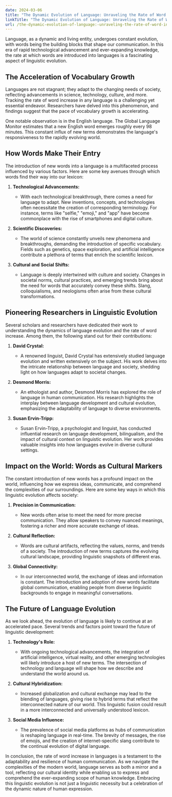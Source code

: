 ```yaml
---
date: 2024-03-06
title: "The Dynamic Evolution of Language: Unraveling the Rate of Word Increase"
linkTitle: "The Dynamic Evolution of Language: Unraveling the Rate of Word Increase"
url: /the-dynamic-evolution-of-language:-unraveling-the-rate-of-word-increase/
---
```


Language, as a dynamic and living entity, undergoes constant evolution, with words being the building blocks that shape our communication. In this era of rapid technological advancement and ever-expanding knowledge, the rate at which words are introduced into languages is a fascinating aspect of linguistic evolution.

## The Acceleration of Vocabulary Growth

Languages are not stagnant; they adapt to the changing needs of society, reflecting advancements in science, technology, culture, and more. Tracking the rate of word increase in any language is a challenging yet essential endeavor. Researchers have delved into this phenomenon, and findings suggest that the pace of vocabulary growth is accelerating.

One notable observation is in the English language. The Global Language Monitor estimates that a new English word emerges roughly every 98 minutes. This constant influx of new terms demonstrates the language's responsiveness to the rapidly evolving world.

## How Words Make Their Entry

The introduction of new words into a language is a multifaceted process influenced by various factors. Here are some key avenues through which words find their way into our lexicon:

1. **Technological Advancements:**
   - With each technological breakthrough, there comes a need for language to adapt. New inventions, concepts, and technologies often necessitate the creation of corresponding terminology. For instance, terms like "selfie," "emoji," and "app" have become commonplace with the rise of smartphones and digital culture.

2. **Scientific Discoveries:**
   - The world of science constantly unveils new phenomena and breakthroughs, demanding the introduction of specific vocabulary. Fields such as genetics, space exploration, and artificial intelligence contribute a plethora of terms that enrich the scientific lexicon.

3. **Cultural and Social Shifts:**
   - Language is deeply intertwined with culture and society. Changes in societal norms, cultural practices, and emerging trends bring about the need for words that accurately convey these shifts. Slang, colloquialisms, and neologisms often arise from these cultural transformations.

## Pioneering Researchers in Linguistic Evolution

Several scholars and researchers have dedicated their work to understanding the dynamics of language evolution and the rate of word increase. Among them, the following stand out for their contributions:

1. **David Crystal:**
   - A renowned linguist, David Crystal has extensively studied language evolution and written extensively on the subject. His work delves into the intricate relationship between language and society, shedding light on how languages adapt to societal changes.

2. **Desmond Morris:**
   - An ethologist and author, Desmond Morris has explored the role of language in human communication. His research highlights the interplay between language development and cultural evolution, emphasizing the adaptability of language to diverse environments.

3. **Susan Ervin-Tripp:**
   - Susan Ervin-Tripp, a psychologist and linguist, has conducted influential research on language development, bilingualism, and the impact of cultural context on linguistic evolution. Her work provides valuable insights into how languages evolve in diverse cultural settings.

## Impact on the World: Words as Cultural Markers

The constant introduction of new words has a profound impact on the world, influencing how we express ideas, communicate, and comprehend the complexities of our surroundings. Here are some key ways in which this linguistic evolution affects society:

1. **Precision in Communication:**
   - New words often arise to meet the need for more precise communication. They allow speakers to convey nuanced meanings, fostering a richer and more accurate exchange of ideas.

2. **Cultural Reflection:**
   - Words are cultural artifacts, reflecting the values, norms, and trends of a society. The introduction of new terms captures the evolving cultural landscape, providing linguistic snapshots of different eras.

3. **Global Connectivity:**
   - In our interconnected world, the exchange of ideas and information is constant. The introduction and adoption of new words facilitate global communication, enabling people from diverse linguistic backgrounds to engage in meaningful conversations.

## The Future of Language Evolution

As we look ahead, the evolution of language is likely to continue at an accelerated pace. Several trends and factors point toward the future of linguistic development:

1. **Technology's Role:**
   - With ongoing technological advancements, the integration of artificial intelligence, virtual reality, and other emerging technologies will likely introduce a host of new terms. The intersection of technology and language will shape how we describe and understand the world around us.

2. **Cultural Hybridization:**
   - Increased globalization and cultural exchange may lead to the blending of languages, giving rise to hybrid terms that reflect the interconnected nature of our world. This linguistic fusion could result in a more interconnected and universally understood lexicon.

3. **Social Media Influence:**
   - The prevalence of social media platforms as hubs of communication is reshaping language in real-time. The brevity of messages, the rise of emojis, and the creation of internet-specific slang contribute to the continual evolution of digital language.

In conclusion, the rate of word increase in languages is a testament to the adaptability and resilience of human communication. As we navigate the complexities of the modern world, language serves as both a mirror and a tool, reflecting our cultural identity while enabling us to express and comprehend the ever-expanding scope of human knowledge. Embracing this linguistic evolution is not just a linguistic necessity but a celebration of the dynamic nature of human expression.

